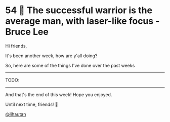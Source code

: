 # 54 🥋 The successful warrior is the average man, with laser-like focus - Bruce Lee

Hi friends,

It's been another week, how are y'all doing?

So, here are some of the things I've done over the past weeks

---

TODO:

---

And that's the end of this week! Hope you enjoyed.

Until next time, friends! 👋

[@lihautan](https://twitter.com/lihautan)